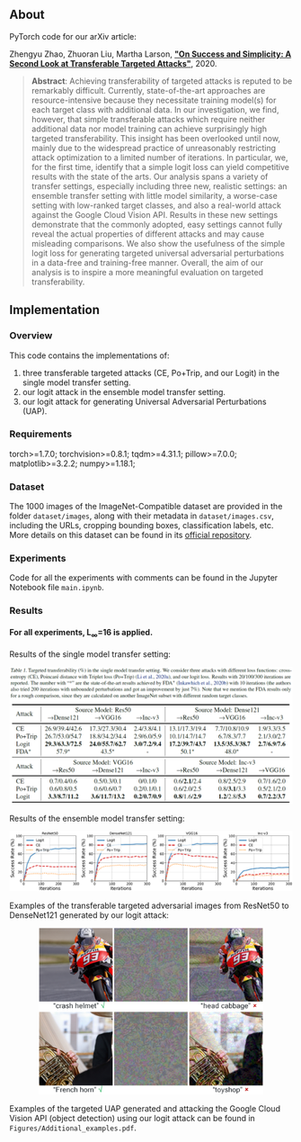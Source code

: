 ## About
PyTorch code for our arXiv article:

Zhengyu Zhao, Zhuoran Liu, Martha Larson, [**"On Success and Simplicity: A Second Look at Transferable Targeted Attacks"**](http://arxiv.org/abs/2012.11207), 2020.
<!-- <p align="center">
  <img src="https://github.com/ZhengyuZhao/color_adversarial/blob/master/figures/figure1.PNG" width='600'>
</p> -->
> **Abstract**: Achieving transferability of targeted attacks is reputed to be remarkably difficult. Currently, state-of-the-art approaches are resource-intensive because they necessitate training model(s) for each target class with additional data. In our investigation, we find, however, that simple transferable attacks which require neither additional data nor model training can achieve surprisingly high targeted transferability. This insight has been overlooked until now, mainly due to the widespread practice of unreasonably restricting attack optimization to a limited number of iterations. In particular, we, for the first time, identify that a simple logit loss can yield competitive results with the state of the arts. Our analysis spans a variety of transfer settings, especially including three new, realistic settings: an ensemble transfer setting with little model similarity, a worse-case setting with low-ranked target classes, and also a real-world attack against the Google Cloud Vision API. Results in these new settings demonstrate that the commonly adopted, easy settings cannot fully reveal the actual properties of different attacks and may cause misleading comparisons. We also show the usefulness of the simple logit loss for generating targeted universal adversarial perturbations in a data-free and training-free manner. Overall, the aim of our analysis is to inspire a more meaningful evaluation on targeted transferability.

## Implementation

### Overview

This code contains the implementations of:
 1. three transferable targeted attacks (CE, Po+Trip, and our Logit) in the single model transfer setting.
 2. our logit attack in the ensemble model transfer setting. 
 3. our logit attack for generating Universal Adversarial Perturbations (UAP).
 
### Requirements
torch>=1.7.0; torchvision>=0.8.1; tqdm>=4.31.1; pillow>=7.0.0; matplotlib>=3.2.2;  numpy>=1.18.1; 

### Dataset

The 1000 images of the ImageNet-Compatible dataset are provided in the folder ```dataset/images```, along with their metadata in  ```dataset/images.csv```, including the URLs, cropping bounding boxes, classification labels, etc. More details on this dataset can be found in its [official repository](https://github.com/tensorflow/cleverhans/blob/master/examples/nips17_adversarial_competition/dataset).

### Experiments
Code for all the experiments with comments can be found in the Jupyter Notebook file ```main.ipynb```.

### Results
#### For all experiments, L<sub>&infin;</sub>=16 is applied.

Results of the single model transfer setting:
<p align="center">
  <img src="https://github.com/ZhengyuZhao/Targeted-Tansfer/blob/main/Figures/transfer_single.PNG" width='700'>
</p>


Results of the ensemble model transfer setting:
<p align="center">
  <img src="https://github.com/ZhengyuZhao/Targeted-Tansfer/blob/main/Figures/transfer_ensemble.PNG" width='700'>
</p>

Examples of the transferable targeted adversarial images from ResNet50 to DenseNet121 generated by our logit attack:
<p align="center">
  <img src="https://github.com/ZhengyuZhao/Targeted-Tansfer/blob/main/Figures/vis.PNG" width='400'>
</p>


Examples of the targeted UAP generated and attacking the Google Cloud Vision API (object detection) using our logit attack can be found in ```Figures/Additional_examples.pdf```.
